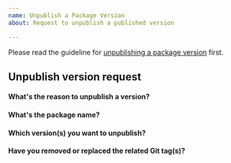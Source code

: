 ```yaml
---
name: Unpublish a Package Version
about: Request to unpublish a published version

---
```


Please read the guideline for [unpublishing a package version](https://openupm.com/docs/modifying-upm-package.html#modifying-or-deleting-a-published-version) first.

## Unpublish version request

#### What's the reason to unpublish a version?

#### What's the package name?

#### Which version(s) you want to unpublish?

#### Have you removed or replaced the related Git tag(s)?

